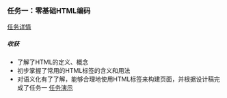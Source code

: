 ### 任务一：零基础HTML编码
[任务详情](http://ife.baidu.com/course/detail/id/90)
##### 收获
- 了解了HTML的定义、概念
- 初步掌握了常用的HTML标签的含义和用法
- 对语义化有了了解，能够合理地使用HTML标签来构建页面，并根据设计稿完成了任务一
[任务演示](https://moneylq.github.io/Baidu_IFE/%E5%B0%8F%E8%96%87%E8%AF%BE%E5%A0%82/task_1/)